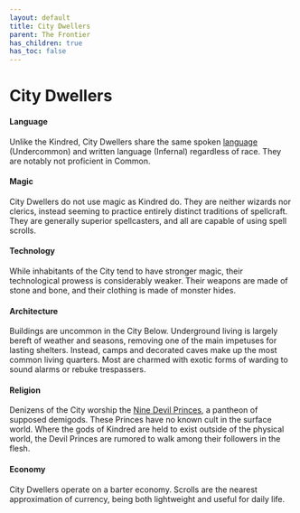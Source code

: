 ```yaml
---
layout: default
title: City Dwellers
parent: The Frontier
has_children: true
has_toc: false
---
```


# City Dwellers

<!-- #### The City Above

The entrance to the City Below is a ruin, the broken remnants of some unknown nation. Shattered sandstone walls and collapsed adobe brick buildings are scattered throughout the region. Sinkholes in basements and former courtyards open up into underground tunnels, which in turn connect to the Forgotten City proper. -->

<!-- #### Denizens of the City

Among the monsters and dangers of the City are thinking creatures, capable of speech and reason. Their very existence is something of a controversy among the Kindred (who have long thought themselves the sole stewards of Naevis). -->

#### Language

Unlike the Kindred, City Dwellers share the same spoken [language](../../more/language) (Undercommon) and written language (Infernal) regardless of race. They are notably not proficient in Common.

#### Magic

City Dwellers do not use magic as Kindred do. They are neither wizards nor clerics, instead seeming to practice entirely distinct traditions of spellcraft. They are generally superior spellcasters, and all are capable of using spell scrolls.

#### Technology

While inhabitants of the City tend to have stronger magic, their technological prowess is considerably weaker. Their weapons are made of stone and bone, and their clothing is made of monster hides.

#### Architecture

Buildings are uncommon in the City Below. Underground living is largely bereft of weather and seasons, removing one of the main impetuses for lasting shelters. Instead, camps and decorated caves make up the most common living quarters. Most are charmed with exotic forms of warding to sound alarms or rebuke trespassers.

#### Religion

Denizens of the City worship the [Nine Devil Princes](devil_princes), a pantheon of supposed demigods. These Princes have no known cult in the surface world. Where the gods of Kindred are held to exist outside of the physical world, the Devil Princes are rumored to walk among their followers in the flesh. 

#### Economy

City Dwellers operate on a barter economy. Scrolls are the nearest approximation of currency, being both lightweight and useful for daily life.